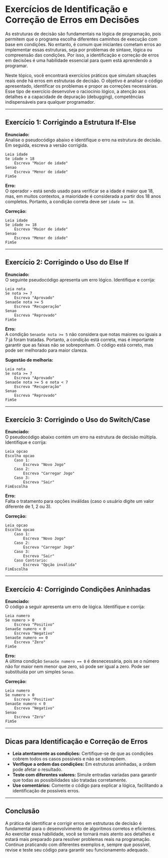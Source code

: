 
# Exercícios de Identificação e Correção de Erros em Decisões

As estruturas de decisão são fundamentais na lógica de programação, pois permitem que o programa escolha diferentes caminhos de execução com base em condições. No entanto, é comum que iniciantes cometam erros ao implementar essas estruturas, seja por problemas de sintaxe, lógica ou compreensão das condições. Por isso, a identificação e correção de erros em decisões é uma habilidade essencial para quem está aprendendo a programar.

Neste tópico, você encontrará exercícios práticos que simulam situações reais onde há erros em estruturas de decisão. O objetivo é analisar o código apresentado, identificar os problemas e propor as correções necessárias. Esse tipo de exercício desenvolve o raciocínio lógico, a atenção aos detalhes e a capacidade de depuração (debugging), competências indispensáveis para qualquer programador.

---

## Exercício 1: Corrigindo a Estrutura If-Else

**Enunciado:**  
Analise o pseudocódigo abaixo e identifique o erro na estrutura de decisão. Em seguida, escreva a versão corrigida.

```pseudocode
Leia idade
Se idade > 18
    Escreva "Maior de idade"
Senao
    Escreva "Menor de idade"
FimSe
```

**Erro:**  
O operador `>` está sendo usado para verificar se a idade é maior que 18, mas, em muitos contextos, a maioridade é considerada a partir dos 18 anos completos. Portanto, a condição correta deve ser `idade >= 18`.

**Correção:**

```pseudocode
Leia idade
Se idade >= 18
    Escreva "Maior de idade"
Senao
    Escreva "Menor de idade"
FimSe
```

---

## Exercício 2: Corrigindo o Uso do Else If

**Enunciado:**  
O seguinte pseudocódigo apresenta um erro lógico. Identifique e corrija:

```pseudocode
Leia nota
Se nota >= 7
    Escreva "Aprovado"
SenaoSe nota >= 5
    Escreva "Recuperação"
Senao
    Escreva "Reprovado"
FimSe
```

**Erro:**  
A condição `SenaoSe nota >= 5` não considera que notas maiores ou iguais a 7 já foram tratadas. Portanto, a condição está correta, mas é importante garantir que as faixas não se sobreponham. O código está correto, mas pode ser melhorado para maior clareza.

**Sugestão de melhoria:**

```pseudocode
Leia nota
Se nota >= 7
    Escreva "Aprovado"
SenaoSe nota >= 5 e nota < 7
    Escreva "Recuperação"
Senao
    Escreva "Reprovado"
FimSe
```

---

## Exercício 3: Corrigindo o Uso do Switch/Case

**Enunciado:**  
O pseudocódigo abaixo contém um erro na estrutura de decisão múltipla. Identifique e corrija:

```pseudocode
Leia opcao
Escolha opcao
    Caso 1:
        Escreva "Novo Jogo"
    Caso 2:
        Escreva "Carregar Jogo"
    Caso 3:
        Escreva "Sair"
FimEscolha
```

**Erro:**  
Falta o tratamento para opções inválidas (caso o usuário digite um valor diferente de 1, 2 ou 3).

**Correção:**

```pseudocode
Leia opcao
Escolha opcao
    Caso 1:
        Escreva "Novo Jogo"
    Caso 2:
        Escreva "Carregar Jogo"
    Caso 3:
        Escreva "Sair"
    Caso Contrario:
        Escreva "Opção inválida"
FimEscolha
```

---

## Exercício 4: Corrigindo Condições Aninhadas

**Enunciado:**  
O código a seguir apresenta um erro de lógica. Identifique e corrija:

```pseudocode
Leia numero
Se numero > 0
    Escreva "Positivo"
SenaoSe numero < 0
    Escreva "Negativo"
SenaoSe numero == 0
    Escreva "Zero"
FimSe
```

**Erro:**  
A última condição `SenaoSe numero == 0` é desnecessária, pois se o número não for maior nem menor que zero, só pode ser igual a zero. Pode ser substituída por um simples `Senao`.

**Correção:**

```pseudocode
Leia numero
Se numero > 0
    Escreva "Positivo"
SenaoSe numero < 0
    Escreva "Negativo"
Senao
    Escreva "Zero"
FimSe
```

---

## Dicas para Identificação e Correção de Erros

- **Leia atentamente as condições:** Certifique-se de que as condições cobrem todos os casos possíveis e não se sobrepõem.
- **Verifique a ordem das condições:** Em estruturas aninhadas, a ordem pode afetar o resultado.
- **Teste com diferentes valores:** Simule entradas variadas para garantir que todas as possibilidades são tratadas corretamente.
- **Use comentários:** Comente o código para explicar a lógica, facilitando a identificação de possíveis erros.

---

## Conclusão

A prática de identificar e corrigir erros em estruturas de decisão é fundamental para o desenvolvimento de algoritmos corretos e eficientes. Ao exercitar essa habilidade, você se tornará mais atento aos detalhes e estará mais preparado para resolver problemas reais na programação. Continue praticando com diferentes exemplos e, sempre que possível, revise e teste seu código para garantir seu funcionamento adequado.
```
